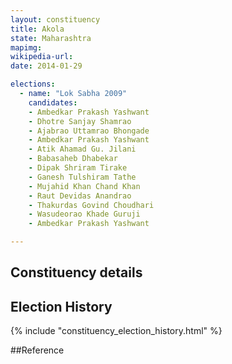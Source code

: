 ```yaml
---
layout: constituency
title: Akola
state: Maharashtra
mapimg: 
wikipedia-url: 
date: 2014-01-29

elections: 
  - name: "Lok Sabha 2009"
    candidates: 
    - Ambedkar Prakash Yashwant 
    - Dhotre Sanjay Shamrao 
    - Ajabrao Uttamrao Bhongade 
    - Ambedkar Prakash Yashwant 
    - Atik Ahamad Gu. Jilani 
    - Babasaheb Dhabekar 
    - Dipak Shriram Tirake 
    - Ganesh Tulshiram Tathe 
    - Mujahid Khan Chand Khan 
    - Raut Devidas Anandrao 
    - Thakurdas Govind Choudhari 
    - Wasudeorao Khade Guruji 
    - Ambedkar Prakash Yashwant 

---
```

## Constituency details


## Election History
{% include "constituency_election_history.html" %}

##Reference
